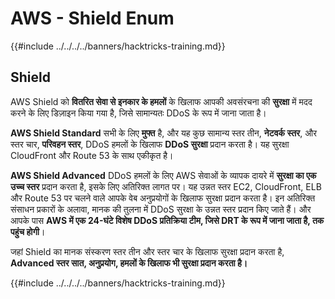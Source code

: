 # AWS - Shield Enum

{{#include ../../../../banners/hacktricks-training.md}}

## Shield

AWS Shield को **वितरित सेवा से इनकार के हमलों** के खिलाफ आपकी अवसंरचना की **सुरक्षा** में मदद करने के लिए डिज़ाइन किया गया है, जिसे सामान्यतः DDoS के रूप में जाना जाता है।

**AWS Shield Standard** सभी के लिए **मुफ्त** है, और यह कुछ सामान्य स्तर तीन, **नेटवर्क स्तर**, और स्तर चार, **परिवहन स्तर**, DDoS हमलों के खिलाफ **DDoS सुरक्षा** प्रदान करता है। यह सुरक्षा CloudFront और Route 53 के साथ एकीकृत है।

**AWS Shield Advanced** DDoS हमलों के लिए AWS सेवाओं के व्यापक दायरे में **सुरक्षा का एक उच्च स्तर** प्रदान करता है, इसके लिए अतिरिक्त लागत पर। यह उन्नत स्तर EC2, CloudFront, ELB और Route 53 पर चलने वाले आपके वेब अनुप्रयोगों के खिलाफ सुरक्षा प्रदान करता है। इन अतिरिक्त संसाधन प्रकारों के अलावा, मानक की तुलना में DDoS सुरक्षा के उन्नत स्तर प्रदान किए जाते हैं। और आपके पास **AWS में एक 24-घंटे विशेष DDoS प्रतिक्रिया टीम, जिसे DRT के रूप में जाना जाता है, तक पहुंच होगी**।

जहां Shield का मानक संस्करण स्तर तीन और स्तर चार के खिलाफ सुरक्षा प्रदान करता है, **Advanced स्तर सात, अनुप्रयोग, हमलों के खिलाफ भी सुरक्षा प्रदान करता है।**

{{#include ../../../../banners/hacktricks-training.md}}
